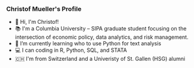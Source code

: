 ### Christof Mueller's Profile

- 👋 Hi, I'm Christof!
- 📚 I'm a Columbia University – SIPA graduate student focusing on the intersection of economic policy, data analytics, and risk management.
- 🌱 I’m currently learning who to use Python for text analysis
- 💻 I can coding in R, Python, SQL, and STATA
- 🇨🇭 I'm from Switzerland and a Univeristy of St. Gallen (HSG) alumni



<!--
**ChristofMS/ChristofMS** is a ✨ _special_ ✨ repository because its `README.md` (this file) appears on your GitHub profile.

Here are some ideas to get you started:

- 🔭 I’m currently working on ...
- 🌱 I’m currently learning ...
- 👯 I’m looking to collaborate on ...
- 🤔 I’m looking for help with ...
- 💬 Ask me about ...
- 📫 How to reach me: ...
- 😄 Pronouns: ...
- ⚡ Fun fact: ...
-->
